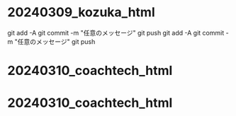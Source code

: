 # 20240309_kozuka_html
git add -A
git commit -m "任意のメッセージ"
git push
git add -A
git commit -m "任意のメッセージ"
git push
# 20240310_coachtech_html
# 20240310_coachtech_html
